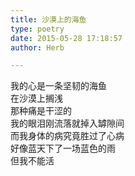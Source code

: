 ```yaml
---  
title: 沙漠上的海鱼  
type: poetry  
date: 2015-05-28 17:18:57  
author: Herb  

---  
```

我的心是一条坚韧的海鱼  
在沙漠上搁浅  
那种痛是干涩的  
我的眼泪刚流落就掉入罅隙间  
而我身体的病究竟胜过了心病  
好像蓝天下了一场蓝色的雨  
但我不能活  
